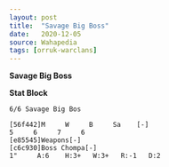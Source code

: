 ```yaml
---
layout: post
title:  "Savage Big Boss"
date:   2020-12-05
source: Wahapedia
tags: [orruk-warclans]
---
```


**Savage Big Boss**

**Stat Block**
```
6/6 Savage Big Bos
```

```
[56f442]M     W     B     Sa    [-]
5     6     7     6     
[e85545]Weapons[-]
[c6c930]Boss Chompa[-]
1"     A:6    H:3+   W:3+   R:-1   D:2   
```


